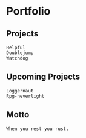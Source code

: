 # Portfolio

## Projects
    Helpful
    Doublejump
    Watchdog

## Upcoming Projects
    Loggernaut
    Rpg-neverlight

## Motto
    When you rest you rust.